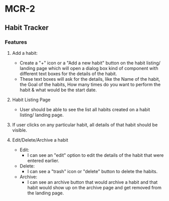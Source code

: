 # MCR-2

## Habit Tracker

### Features

1. Add a habit:
   * Create a "+" icon or a "Add a new habit" button on the habit listing/ landing page which will open a dialog box kind of component with different text boxes for the details of the habit.
   * These text boxes will ask for the details, like the Name of the habit, the Goal of the habits, How many times do you want to perform the habit & what would be the start date.

3. Habit Listing Page
   * User should be able to see the list all habits created on a habit listing/ landing page.

4. If user clicks on any particular habit, all details of that habit should be visible.

5. Edit/Delete/Archive a habit
   * Edit:
       * I can see an "edit" option to edit the details of the habit that were entered earlier.
   * Delete:
       * I can see a "trash" icon or "delete" button to delete the habits.
   * Archive:
       * I can see an archive button that would archive a habit and that habit would show up on the archive page and get removed from the landing page.
